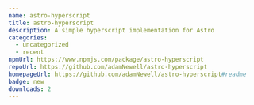 ```yaml
---
name: astro-hyperscript
title: astro-hyperscript
description: A simple hyperscript implementation for Astro
categories:
  - uncategorized
  - recent
npmUrl: https://www.npmjs.com/package/astro-hyperscript
repoUrl: https://github.com/adamNewell/astro-hyperscript
homepageUrl: https://github.com/adamNewell/astro-hyperscript#readme
badge: new
downloads: 2
---
```

